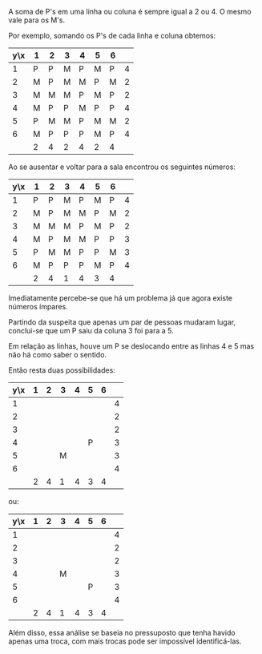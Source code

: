 A soma de P's em uma linha ou coluna é sempre igual a 2 ou 4.
O mesmo vale para os M's.

Por exemplo, somando os P's de cada linha e coluna obtemos:

| y\x | 1 | 2 | 3 | 4 | 5 | 6 |   |
|-----|---|---|---|---|---|---|---|
| 1   | P | P | M | P | M | P | 4 |
| 2   | M | P | M | M | P | M | 2 |
| 3   | M | M | M | P | M | P | 2 |
| 4   | M | P | P | M | P | P | 4 |
| 5   | P | M | M | P | M | M | 2 |
| 6   | M | P | P | P | M | P | 4 |
|     | 2 | 4 | 2 | 4 | 2 | 4 |   |

Ao se ausentar e voltar para a sala encontrou os seguintes números:


| y\x | 1 | 2 | 3 | 4 | 5 | 6 |   |
|-----|---|---|---|---|---|---|---|
| 1   | P | P | M | P | M | P | 4 |
| 2   | M | P | M | M | P | M | 2 |
| 3   | M | M | M | P | M | P | 2 |
| 4   | M | P | M | M | P | P | 3 |
| 5   | P | M | M | P | P | M | 3 |
| 6   | M | P | P | P | M | P | 4 |
|     | 2 | 4 | 1 | 4 | 3 | 4 |   |

Imediatamente percebe-se que há um problema já que agora existe números ímpares. 

Partindo da suspeita que apenas um par de pessoas mudaram lugar, conclui-se que um P saiu da coluna 3 foi para a 5.  

Em relação as linhas, houve um P se deslocando entre as linhas 4 e 5 mas não há como saber o sentido.

Então resta duas possibilidades:

| y\x | 1 | 2 | 3 | 4 | 5 | 6 |   |
|-----|---|---|---|---|---|---|---|
| 1   |   |   |   |   |   |   | 4 |
| 2   |   |   |   |   |   |   | 2 |
| 3   |   |   |   |   |   |   | 2 |
| 4   |   |   |   |   | P |   | 3 |
| 5   |   |   | M |   |   |   | 3 |
| 6   |   |   |   |   |   |   | 4 |
|     | 2 | 4 | 1 | 4 | 3 | 4 |   |

ou:

| y\x | 1 | 2 | 3 | 4 | 5 | 6 |   |
|-----|---|---|---|---|---|---|---|
| 1   |   |   |   |   |   |   | 4 |
| 2   |   |   |   |   |   |   | 2 |
| 3   |   |   |   |   |   |   | 2 |
| 4   |   |   | M |   |   |   | 3 |
| 5   |   |   |   |   | P |   | 3 |
| 6   |   |   |   |   |   |   | 4 |
|     | 2 | 4 | 1 | 4 | 3 | 4 |   |



Além disso, essa análise se baseia no pressuposto que tenha havido apenas uma troca, com mais trocas pode ser impossível identificá-las.


